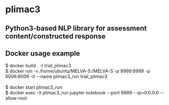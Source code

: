 # plimac3
## Python3-based NLP library for assessment content/constructed response

## Docker usage example
$ docker build . -t trial_plimac3 <br>
$ docker run -v /home/ubuntu/MELVA-S:/MELVA-S -p 9999:9999 -p 6006:6006 -it --name plimac3_run trial_plimac3 <br><br>
$ docker start plimac3_run <br>
$ docker exec -it plimac3_run jupyter notebook --port 9999 --ip=0.0.0.0 --allow-root <br>
